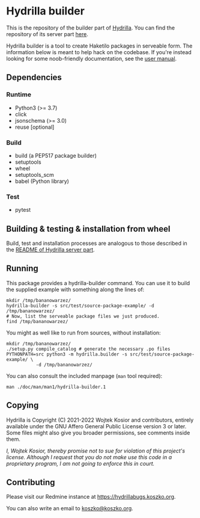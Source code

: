 # Hydrilla builder

This is the repository of the builder part of [Hydrilla](https://hydrillabugs.koszko.org/projects/hydrilla/wiki). You can find the repository of its server part [here](https://git.koszko.org/pydrilla/).

Hydrilla builder is a tool to create Haketilo packages in serveable form. The information below is meant to help hack on the codebase. If you're instead looking for some noob-friendly documentation, see the [user manual](https://hydrillabugs.koszko.org/projects/hydrilla/wiki/User_manual).

## Dependencies

### Runtime

* Python3 (>= 3.7)
* click
* jsonschema (>= 3.0)
* reuse [optional]

### Build

* build (a PEP517 package builder)
* setuptools
* wheel
* setuptools_scm
* babel (Python library)

### Test

* pytest

## Building & testing & installation from wheel

Build, test and installation processes are analogous to those described in the [README of Hydrilla server part](https://git.koszko.org/pydrilla/about).

## Running

This package provides a hydrilla-builder command. You can use it to build the supplied example with something along the lines of:

```
mkdir /tmp/bananowarzez/
hydrilla-builder -s src/test/source-package-example/ -d /tmp/bananowarzez/
# Now, list the serveable package files we just produced.
find /tmp/bananowarzez/
```

You might as well like to run from sources, without installation:

``` shell
mkdir /tmp/bananowarzez/
./setup.py compile_catalog # generate the necessary .po files
PYTHONPATH=src python3 -m hydrilla.builder -s src/test/source-package-example/ \
	       -d /tmp/bananowarzez/
```

You can also consult the included manpage (`man` tool required):
``` shell
man ./doc/man/man1/hydrilla-builder.1
```

## Copying

Hydrilla is Copyright (C) 2021-2022 Wojtek Kosior and contributors, entirely available under the GNU Affero General Public License version 3 or later. Some files might also give you broader permissions, see comments inside them.

*I, Wojtek Kosior, thereby promise not to sue for violation of this project's license. Although I request that you do not make use this code in a proprietary program, I am not going to enforce this in court.*

## Contributing

Please visit our Redmine instance at https://hydrillabugs.koszko.org.

You can also write an email to koszko@koszko.org.
